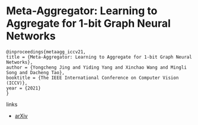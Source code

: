 # Meta-Aggregator: Learning to Aggregate for 1-bit Graph Neural Networks

```
@inproceedings{metaagg_iccv21,
title = {Meta-Aggregator: Learning to Aggregate for 1-bit Graph Neural Networks},
author = {Yongcheng Jing and Yiding Yang and Xinchao Wang and Mingli Song and Dacheng Tao},
booktitle = {The IEEE International Conference on Computer Vision (ICCV)},
year = {2021}
}
```

links
- [arXiv](https://arxiv.org/abs/2109.12872)
